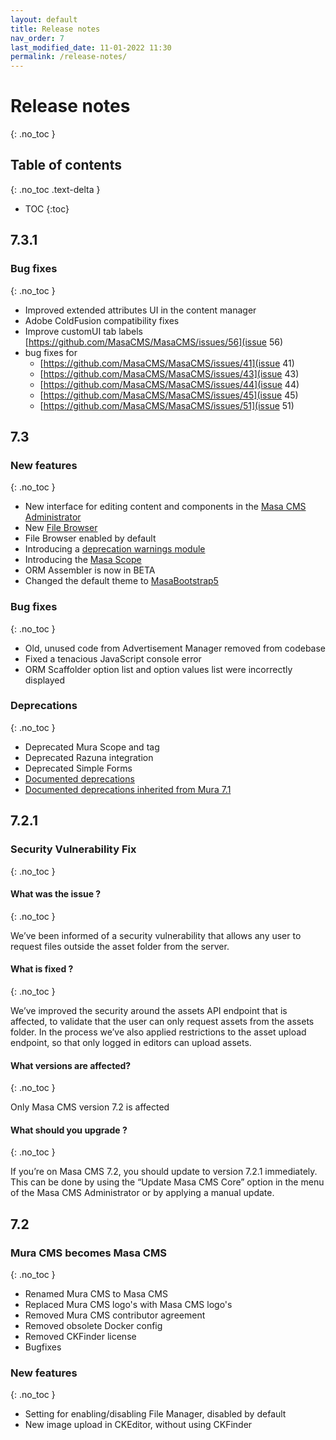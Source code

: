 ```yaml
---
layout: default
title: Release notes
nav_order: 7
last_modified_date: 11-01-2022 11:30
permalink: /release-notes/
---
```


# Release notes
{: .no_toc }

## Table of contents
{: .no_toc .text-delta }

- TOC
{:toc}

## 7.3.1

### Bug fixes
{: .no_toc }

* Improved extended attributes UI in the content manager
* Adobe ColdFusion compatibility fixes
* Improve customUI tab labels [https://github.com/MasaCMS/MasaCMS/issues/56](issue 56)
* bug fixes for 
  * [https://github.com/MasaCMS/MasaCMS/issues/41](issue 41)
  * [https://github.com/MasaCMS/MasaCMS/issues/43](issue 43)
  * [https://github.com/MasaCMS/MasaCMS/issues/44](issue 44)
  * [https://github.com/MasaCMS/MasaCMS/issues/45](issue 45)
  * [https://github.com/MasaCMS/MasaCMS/issues/51](issue 51)


## 7.3

### New features
{: .no_toc }

* New interface for editing content and components in the [Masa CMS Administrator](/content/adding-content/via-administrator/)
* New [File Browser](/content/managing-content/filebrowser/)
* File Browser enabled by default
* Introducing a [deprecation warnings module](/deprecations/deprecation_warnings/)
* Introducing the [Masa Scope](/front-end-layout-manager/m-tag/masa-scope/)
* ORM Assembler is now in BETA
* Changed the default theme to [MasaBootstrap5](https://github.com/MasaCMS/MasaBootstrap5)

### Bug fixes
{: .no_toc }

* Old, unused code from Advertisement Manager removed from codebase
* Fixed a tenacious JavaScript console error
* ORM Scaffolder option list and option values list were incorrectly displayed

### Deprecations
{: .no_toc }

* Deprecated Mura Scope and tag
* Deprecated Razuna integration
* Deprecated Simple Forms
* [Documented deprecations](/deprecations/list-of_deprecations/)
* [Documented deprecations inherited from Mura 7.1](/deprecations/mura-deprecations/)


## 7.2.1

### Security Vulnerability Fix
{: .no_toc }


#### What was the issue ?
{: .no_toc }

We’ve been informed of a security vulnerability that allows any user to request files outside the asset folder from the server. 

#### What is fixed ?
{: .no_toc }

We’ve improved the security around the assets API endpoint that is affected, to validate that the user can only request assets from the assets folder. In the process we’ve also applied restrictions to the asset upload endpoint, so that only logged in editors can upload assets.

#### What versions are affected?
{: .no_toc }

Only Masa CMS version 7.2 is affected

#### What should you upgrade ?
{: .no_toc }

If you’re on Masa CMS 7.2, you should update to version 7.2.1 immediately. This can be done by using the “Update Masa CMS Core” option in the menu of the Masa CMS Administrator or by applying a manual update.


## 7.2

### Mura CMS becomes Masa CMS
{: .no_toc }

* Renamed Mura CMS to Masa CMS
* Replaced Mura CMS logo's with Masa CMS logo's
* Removed Mura CMS contributor agreement
* Removed obsolete Docker config
* Removed CKFinder license
* Bugfixes

### New features
{: .no_toc }

* Setting for enabling/disabling File Manager, disabled by default
* New image upload in CKEditor, without using CKFinder
